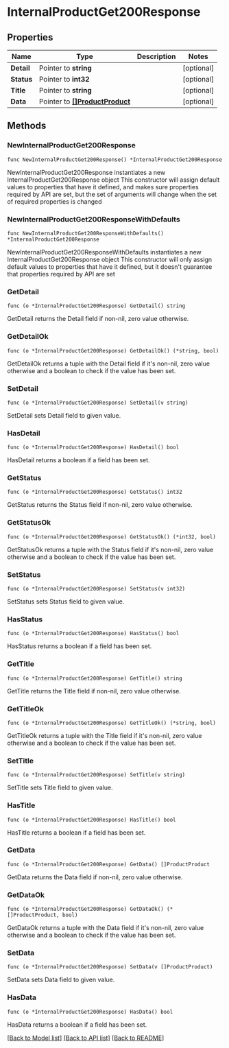 # InternalProductGet200Response

## Properties

Name | Type | Description | Notes
------------ | ------------- | ------------- | -------------
**Detail** | Pointer to **string** |  | [optional] 
**Status** | Pointer to **int32** |  | [optional] 
**Title** | Pointer to **string** |  | [optional] 
**Data** | Pointer to [**[]ProductProduct**](ProductProduct.md) |  | [optional] 

## Methods

### NewInternalProductGet200Response

`func NewInternalProductGet200Response() *InternalProductGet200Response`

NewInternalProductGet200Response instantiates a new InternalProductGet200Response object
This constructor will assign default values to properties that have it defined,
and makes sure properties required by API are set, but the set of arguments
will change when the set of required properties is changed

### NewInternalProductGet200ResponseWithDefaults

`func NewInternalProductGet200ResponseWithDefaults() *InternalProductGet200Response`

NewInternalProductGet200ResponseWithDefaults instantiates a new InternalProductGet200Response object
This constructor will only assign default values to properties that have it defined,
but it doesn't guarantee that properties required by API are set

### GetDetail

`func (o *InternalProductGet200Response) GetDetail() string`

GetDetail returns the Detail field if non-nil, zero value otherwise.

### GetDetailOk

`func (o *InternalProductGet200Response) GetDetailOk() (*string, bool)`

GetDetailOk returns a tuple with the Detail field if it's non-nil, zero value otherwise
and a boolean to check if the value has been set.

### SetDetail

`func (o *InternalProductGet200Response) SetDetail(v string)`

SetDetail sets Detail field to given value.

### HasDetail

`func (o *InternalProductGet200Response) HasDetail() bool`

HasDetail returns a boolean if a field has been set.

### GetStatus

`func (o *InternalProductGet200Response) GetStatus() int32`

GetStatus returns the Status field if non-nil, zero value otherwise.

### GetStatusOk

`func (o *InternalProductGet200Response) GetStatusOk() (*int32, bool)`

GetStatusOk returns a tuple with the Status field if it's non-nil, zero value otherwise
and a boolean to check if the value has been set.

### SetStatus

`func (o *InternalProductGet200Response) SetStatus(v int32)`

SetStatus sets Status field to given value.

### HasStatus

`func (o *InternalProductGet200Response) HasStatus() bool`

HasStatus returns a boolean if a field has been set.

### GetTitle

`func (o *InternalProductGet200Response) GetTitle() string`

GetTitle returns the Title field if non-nil, zero value otherwise.

### GetTitleOk

`func (o *InternalProductGet200Response) GetTitleOk() (*string, bool)`

GetTitleOk returns a tuple with the Title field if it's non-nil, zero value otherwise
and a boolean to check if the value has been set.

### SetTitle

`func (o *InternalProductGet200Response) SetTitle(v string)`

SetTitle sets Title field to given value.

### HasTitle

`func (o *InternalProductGet200Response) HasTitle() bool`

HasTitle returns a boolean if a field has been set.

### GetData

`func (o *InternalProductGet200Response) GetData() []ProductProduct`

GetData returns the Data field if non-nil, zero value otherwise.

### GetDataOk

`func (o *InternalProductGet200Response) GetDataOk() (*[]ProductProduct, bool)`

GetDataOk returns a tuple with the Data field if it's non-nil, zero value otherwise
and a boolean to check if the value has been set.

### SetData

`func (o *InternalProductGet200Response) SetData(v []ProductProduct)`

SetData sets Data field to given value.

### HasData

`func (o *InternalProductGet200Response) HasData() bool`

HasData returns a boolean if a field has been set.


[[Back to Model list]](../README.md#documentation-for-models) [[Back to API list]](../README.md#documentation-for-api-endpoints) [[Back to README]](../README.md)


